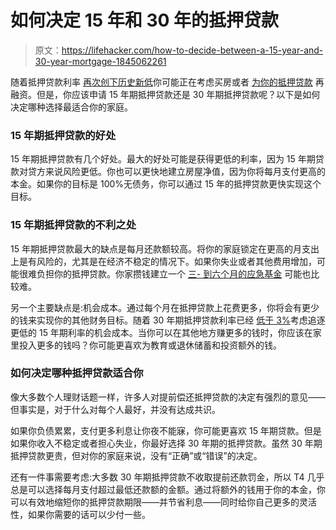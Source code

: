 # 如何决定 15 年和 30 年的抵押贷款

> 原文：<https://lifehacker.com/how-to-decide-between-a-15-year-and-30-year-mortgage-1845062261>

随着抵押贷款利率 [再次创下历史新低](https://finance.yahoo.com/news/u-mortgage-rates-slide-another-213629775.html)你可能正在考虑买房或者 [为你的抵押贷款](https://lifehacker.com/refinance-your-mortgage-now-to-avoid-a-new-fee-1844904486) 再融资。但是，你应该申请 15 年期抵押贷款还是 30 年期抵押贷款呢？以下是如何决定哪种选择最适合你的家庭。



### 15 年期抵押贷款的好处

15 年期抵押贷款有几个好处。最大的好处可能是获得更低的利率，因为 15 年期贷款对贷方来说风险更低。你也可以更快地建立房屋净值，因为你将每月支付更高的本金。如果你的目标是 100%无债务，你可以通过 15 年的抵押贷款更快实现这个目标。

### 15 年期抵押贷款的不利之处

15 年期抵押贷款最大的缺点是每月还款额较高。将你的家庭锁定在更高的月支出上是有风险的，尤其是在经济不稳定的情况下。如果你失业或者其他费用增加，可能很难负担你的抵押贷款。你家攒钱建立一个 [三- 到六个月的应急基金](https://twocents.lifehacker.com/how-big-your-emergency-fund-should-be-1825319181) 可能也比较难。

另一个主要缺点是:机会成本。通过每个月在抵押贷款上花费更多，你将会有更少的钱来实现你的其他财务目标。随着 30 年期抵押贷款利率已经 [低于 3%](http://www.freddiemac.com/pmms)考虑追逐更低的 15 年期利率的机会成本。当你可以在其他地方赚更多的钱时，你应该在家里投入更多的钱吗？你可能更喜欢为教育或退休储蓄和投资额外的钱。

### 如何决定哪种抵押贷款适合你

像大多数个人理财话题一样，许多人对提前偿还抵押贷款的决定有强烈的意见——但事实是，对于什么对每个人最好，并没有达成共识。

如果你负债累累，支付更多利息让你夜不能寐，你可能更喜欢 15 年期贷款。但是如果你收入不稳定或者担心失业，你最好选择 30 年期的抵押贷款。虽然 30 年期抵押贷款更贵，但对你的家庭来说，没有“正确”或“错误”的决定。

还有一件事需要考虑:大多数 30 年期抵押贷款不收取提前还款罚金，所以 T4 几乎总是可以选择每月支付超过最低还款额的金额。通过将额外的钱用于你的本金，你可以有效地缩短你的抵押贷款期限——并节省利息——同时给你自己更多的灵活性，如果你需要的话可以少付一些。